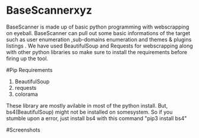 # BaseScannerxyz
 
 BaseScanner is made up of basic python programming with webscrapping on eyeball. BaseScanner can pull out some basic informations of the target such as user enumeration ,sub-domains enumeration and themes & plugins listings . We have used BeautifulSoup and Requests for webscrapping along with other python libraries so make sure to install the requirements before firing up the tool. 

#Pip Requirements 
1. BeautifulSoup 
2. requests
3. colorama

These library are mostly avilable in most of the python install. But, bs4(BeautifulSoup) might not be installed on somesystem. So if you stumble upon a error, just install bs4 with this command
"pip3 install bs4"


#Screenshots

